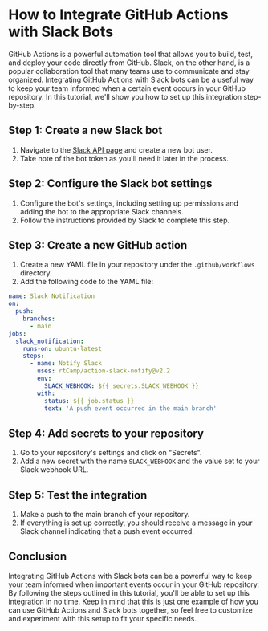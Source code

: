 # How to Integrate GitHub Actions with Slack Bots

GitHub Actions is a powerful automation tool that allows you to build, test, and deploy your code directly from GitHub. Slack, on the other hand, is a popular collaboration tool that many teams use to communicate and stay organized. Integrating GitHub Actions with Slack bots can be a useful way to keep your team informed when a certain event occurs in your GitHub repository. In this tutorial, we'll show you how to set up this integration step-by-step.

## Step 1: Create a new Slack bot

1. Navigate to the [Slack API page](https://api.slack.com/apps) and create a new bot user.
2. Take note of the bot token as you'll need it later in the process.

## Step 2: Configure the Slack bot settings

1. Configure the bot's settings, including setting up permissions and adding the bot to the appropriate Slack channels.
2. Follow the instructions provided by Slack to complete this step.

## Step 3: Create a new GitHub action

1. Create a new YAML file in your repository under the `.github/workflows` directory.
2. Add the following code to the YAML file:

```yaml
name: Slack Notification
on:
  push:
    branches:
      - main
jobs:
  slack_notification:
    runs-on: ubuntu-latest
    steps:
      - name: Notify Slack
        uses: rtCamp/action-slack-notify@v2.2
        env:
          SLACK_WEBHOOK: ${{ secrets.SLACK_WEBHOOK }}
        with:
          status: ${{ job.status }}
          text: 'A push event occurred in the main branch'

```

## Step 4: Add secrets to your repository

1. Go to your repository's settings and click on "Secrets".
2. Add a new secret with the name `SLACK_WEBHOOK` and the value set to your Slack webhook URL.

## Step 5: Test the integration

1. Make a push to the main branch of your repository.
2. If everything is set up correctly, you should receive a message in your Slack channel indicating that a push event occurred.

## Conclusion

Integrating GitHub Actions with Slack bots can be a powerful way to keep your team informed when important events occur in your GitHub repository. By following the steps outlined in this tutorial, you'll be able to set up this integration in no time. Keep in mind that this is just one example of how you can use GitHub Actions and Slack bots together, so feel free to customize and experiment with this setup to fit your specific needs.
